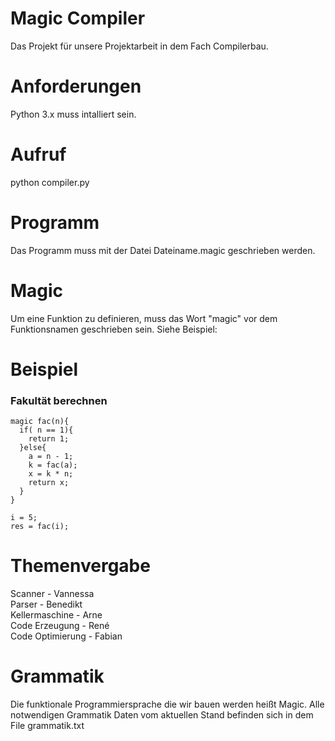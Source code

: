 # Magic Compiler
Das Projekt für unsere Projektarbeit in dem Fach Compilerbau.

# Anforderungen
Python 3.x muss intalliert sein. 

# Aufruf
python compiler.py

# Programm
Das Programm muss mit der Datei  Dateiname.magic geschrieben werden.

# Magic
Um eine Funktion zu definieren, muss das Wort "magic" vor dem Funktionsnamen geschrieben sein. Siehe Beispiel:
  
# Beispiel
### Fakultät berechnen
```
magic fac(n){
  if( n == 1){
    return 1;
  }else{
    a = n - 1;
    k = fac(a);
    x = k * n;
    return x;
  }
}

i = 5;
res = fac(i);
```

# Themenvergabe
Scanner - Vannessa  
Parser - Benedikt  
Kellermaschine - Arne  
Code Erzeugung - René  
Code Optimierung - Fabian  

# Grammatik
Die funktionale Programmiersprache die wir bauen werden heißt Magic. Alle notwendigen Grammatik Daten vom aktuellen Stand befinden sich in dem File grammatik.txt

